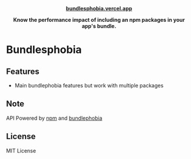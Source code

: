 <p align="center">
  <b><a href="https://bundlesphobia.vercel.app">bundlesphobia.vercel.app</a></b>
</p>
<p align="center">
  <b>Know the performance impact of including an npm packages in your app's bundle.</b>
</p>

# Bundlesphobia

## Features

- Main bundlephobia features but work with multiple packages

## Note

API Powered by [npm](https://npmjs.com) and [bundlephobia](https://bundlephobia.com)

## License

MIT License
